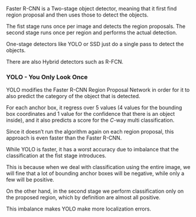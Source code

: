 Faster R-CNN is a Two-stage object detector, meaning that it first find region proposal and then uses those to detect the objects. 

The fist stage runs once per image and detects the region proposals. The second stage runs once per region and performs the actual detection.

One-stage detectors like YOLO or SSD just do a single pass to detect the objects.

There are also Hybrid detectors such as R-FCN.

### YOLO - You Only Look Once

YOLO modifies the Faster R-CNN Region Proposal Network in order for it to also predict the category of the object that is detected.

For each anchor box, it regress over $5$ values ($4$ values for the bounding box coordinates and $1$ value for the confidence that there is an object inside), and it also predicts a score for the $C$-way multi classification.

Since it doesn’t run the algorithm again on each region proposal, this approach is even faster than the Faster R-CNN.

While YOLO is faster, it has a worst accuracy due to imbalance that the classification at the fist stage introduces.

This is because when we deal with classification using the entire image, we will fine that a lot of bounding anchor boxes will be negative, while only a few will be positive.

On the other hand, in the second stage we perform classification only on the proposed region, which by definition are almost all positive. 

This imbalance makes YOLO make more localization errors.